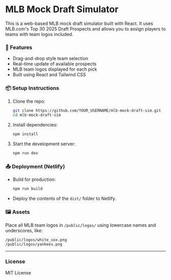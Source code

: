 # MLB Mock Draft Simulator

This is a web-based MLB mock draft simulator built with React. It uses MLB.com's Top 30 2025 Draft Prospects and allows you to assign players to teams with team logos included.

### 🚀 Features
- Drag-and-drop style team selection
- Real-time update of available prospects
- MLB team logos displayed for each pick
- Built using React and Tailwind CSS

### 📦 Setup Instructions

1. Clone the repo:
   ```bash
   git clone https://github.com/YOUR_USERNAME/mlb-mock-draft-sim.git
   cd mlb-mock-draft-sim
   ```

2. Install dependencies:
   ```bash
   npm install
   ```

3. Start the development server:
   ```bash
   npm run dev
   ```

### 📤 Deployment (Netlify)

- Build for production:
  ```bash
  npm run build
  ```
- Deploy the contents of the `dist/` folder to Netlify.

### 🖼️ Assets

Place all MLB team logos in `/public/logos/` using lowercase names and underscores, like:
```
/public/logos/white_sox.png
/public/logos/yankees.png
```

---

### License

MIT License
